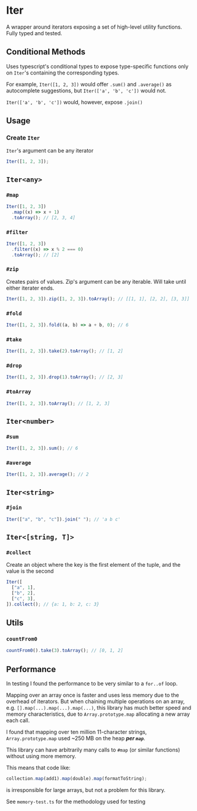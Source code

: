# Iter

A wrapper around iterators exposing a set of high-level utility functions. Fully typed and tested.

## Conditional Methods

Uses typescript's conditional types to expose type-specific functions
only on `Iter`'s containing the corresponding types.

For example, `Iter([1, 2, 3])` would offer `.sum()` and `.average()` as autocomplete suggestions, but `Iter(['a', 'b', 'c'])` would not.

`Iter(['a', 'b', 'c'])` would, however, expose `.join()`

## Usage

### Create `Iter`

`Iter`'s argument can be any iterator

```typescript
Iter([1, 2, 3]);
```

## `Iter<any>`

### `#map`

```typescript
Iter([1, 2, 3])
  .map((x) => x + 1)
  .toArray(); // [2, 3, 4]
```

### `#filter`

```typescript
Iter([1, 2, 3])
  .filter((x) => x % 2 === 0)
  .toArray(); // [2]
```

### `#zip`

Creates pairs of values. Zip's argument can be any iterable. Will take until either iterater ends.

```typescript
Iter([1, 2, 3]).zip([1, 2, 3]).toArray(); // [[1, 1], [2, 2], [3, 3]]
```

### `#fold`

```typescript
Iter([1, 2, 3]).fold((a, b) => a + b, 0); // 6
```

### `#take`

```typescript
Iter([1, 2, 3]).take(2).toArray(); // [1, 2]
```

### `#drop`

```typescript
Iter([1, 2, 3]).drop(1).toArray(); // [2, 3]
```

### `#toArray`

```typescript
Iter([1, 2, 3]).toArray(); // [1, 2, 3]
```

## `Iter<number>`

### `#sum`

```typescript
Iter([1, 2, 3]).sum(); // 6
```

### `#average`

```typescript
Iter([1, 2, 3]).average(); // 2
```

## `Iter<string>`

### `#join`

```typescript
Iter(["a", "b", "c"]).join(" "); // 'a b c'
```

## `Iter<[string, T]>`

### `#collect`

Create an object where the key is the first element of the tuple, and the value is the second

```typescript
Iter([
  ["a", 1],
  ["b", 2],
  ["c", 3],
]).collect(); // {a: 1, b: 2, c: 3}
```

## Utils

### `countFrom0`

```typescript
countFrom0().take(3).toArray(); // [0, 1, 2]
```

## Performance

In testing I found the performance to be very similar to a `for..of` loop.

Mapping over an array once is faster and uses less memory due to the overhead of iterators. But when chaining multiple operations on an array, e.g. `[].map(...).map(...).map(...)`, this library has much better speed and memory characteristics, due to `Array.prototype.map` allocating a new array each call.

I found that mapping over ten million 11-character strings, `Array.prototype.map` used ~250 MB on the heap **_per `map`_**.

This library can have arbitrarily many calls to `#map` (or similar functions) without using more memory.

This means that code like:

```typescript
collection.map(add1).map(double).map(formatToString);
```

is irresponsible for large arrays, but not a problem for this library.

See `memory-test.ts` for the methodology used for testing
